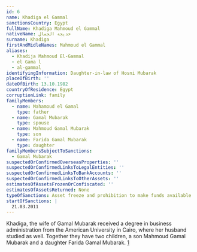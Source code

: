 ```yaml
---
id: 6
name: Khadiga el Gammal
sanctionsCountry: Egypt
fullName: Khadiga Mahmoud el Gammal
nativeName: خديجة الجمال
surname: Khadiga
firstAndMidleNames: Mahmoud el Gammal
aliases:
  - Khadija Mahmoud El-Gammal
  - el Gama l
  - al-gammal
identifyingInformation: Daughter-in-law of Hosni Mubarak
placeOfBirth: ''
dateOfBirth: 13.10.1982
countryOfResidence: Egypt
corruptionLink: family
familyMembers:
  - name: Mahamoud el Gamal
    type: father
  - name: Gamal Mubarak
    type: spouse
  - name: Mahmoud Gamal Mubarak
    type: son
  - name: Farida Gamal Mubarak
    type: daughter
familyMembersSubjectToSanctions:
  - Gamal Mubarak
suspectedOrConfirmedOverseasProperties: ''
suspectedOrConfirmedLinksToLegalEntities: ''
suspectedOrConfirmedLinksToBankAccounts: ''
suspectedOrConfirmedLinksToOtherAssets: ''
estimatesOfAssetsFrozenOrConfiscated: ''
estimatesOfAssetsReturned: None
typeOfSanctions: Asset freeze and prohibition to make funds available
startOfSanctions: |
  21.03.2011
---
```

Khadiga, the wife of Gamal Mubarak received a degree in business administration 
from the American University in Cairo, where her husband studied as well. 
Together they have two children, a son Mahmoud Gamal Mubarak and a daughter 
Farida Gamal Mubarak. 
[1](https://www.newyorker.com/magazine/2010/04/05/the-contenders)
